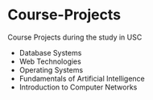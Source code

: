Course-Projects
===============

Course Projects during the study in USC

* Database Systems
* Web Technologies
* Operating Systems
* Fundamentals of Artificial Intelligence
* Introduction to Computer Networks
